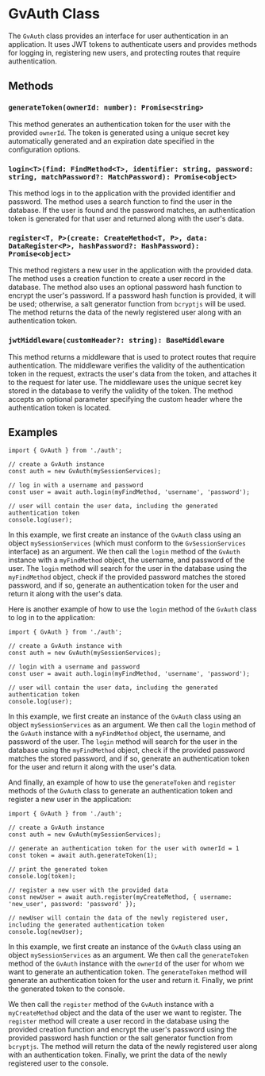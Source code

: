 # GvAuth Class

The `GvAuth` class provides an interface for user authentication in an application. It uses JWT tokens to authenticate users and provides methods for logging in, registering new users, and protecting routes that require authentication.

## Methods

### `generateToken(ownerId: number): Promise<string>`

This method generates an authentication token for the user with the provided `ownerId`. The token is generated using a unique secret key automatically generated and an expiration date specified in the configuration options.

### `login<T>(find: FindMethod<T>, identifier: string, password: string, matchPassword?: MatchPassword): Promise<object>`

This method logs in to the application with the provided identifier and password. The method uses a search function to find the user in the database. If the user is found and the password matches, an authentication token is generated for that user and returned along with the user's data.

### `register<T, P>(create: CreateMethod<T, P>, data: DataRegister<P>, hashPassword?: HashPassword): Promise<object>`

This method registers a new user in the application with the provided data. The method uses a creation function to create a user record in the database. The method also uses an optional password hash function to encrypt the user's password. If a password hash function is provided, it will be used; otherwise, a salt generator function from `bcryptjs` will be used. The method returns the data of the newly registered user along with an authentication token.

### `jwtMiddleware(customHeader?: string): BaseMiddleware`

This method returns a middleware that is used to protect routes that require authentication. The middleware verifies the validity of the authentication token in the request, extracts the user's data from the token, and attaches it to the request for later use. The middleware uses the unique secret key stored in the database to verify the validity of the token. The method accepts an optional parameter specifying the custom header where the authentication token is located.

## Examples

```tsx
import { GvAuth } from './auth';

// create a GvAuth instance
const auth = new GvAuth(mySessionServices);

// log in with a username and password
const user = await auth.login(myFindMethod, 'username', 'password');

// user will contain the user data, including the generated authentication token
console.log(user);

```

In this example, we first create an instance of the `GvAuth` class using an object `mySessionServices` (which must conform to the `GvSessionServices` interface) as an argument. We then call the `login` method of the `GvAuth` instance with a `myFindMethod` object, the username, and password of the user. The `login` method will search for the user in the database using the `myFindMethod` object, check if the provided password matches the stored password, and if so, generate an authentication token for the user and return it along with the user's data.

Here is another example of how to use the `login` method of the `GvAuth` class to log in to the application:

```tsx
import { GvAuth } from './auth';

// create a GvAuth instance with
const auth = new GvAuth(mySessionServices);

// login with a username and password
const user = await auth.login(myFindMethod, 'username', 'password');

// user will contain the user data, including the generated authentication token
console.log(user);

```

In this example, we first create an instance of the `GvAuth` class using an object `mySessionServices` as an argument. We then call the `login` method of the `GvAuth` instance with a `myFindMethod` object, the username, and password of the user. The `login` method will search for the user in the database using the `myFindMethod` object, check if the provided password matches the stored password, and if so, generate an authentication token for the user and return it along with the user's data.

And finally, an example of how to use the `generateToken` and `register` methods of the `GvAuth` class to generate an authentication token and register a new user in the application:

```tsx
import { GvAuth } from './auth';

// create a GvAuth instance
const auth = new GvAuth(mySessionServices);

// generate an authentication token for the user with ownerId = 1
const token = await auth.generateToken(1);

// print the generated token
console.log(token);

// register a new user with the provided data
const newUser = await auth.register(myCreateMethod, { username: 'new_user', password: 'password' });

// newUser will contain the data of the newly registered user, including the generated authentication token
console.log(newUser);

```

In this example, we first create an instance of the `GvAuth` class using an object `mySessionServices` as an argument. We then call the `generateToken` method of the `GvAuth` instance with the `ownerId` of the user for whom we want to generate an authentication token. The `generateToken` method will generate an authentication token for the user and return it. Finally, we print the generated token to the console.

We then call the `register` method of the `GvAuth` instance with a `myCreateMethod` object and the data of the user we want to register. The `register` method will create a user record in the database using the provided creation function and encrypt the user's password using the provided password hash function or the salt generator function from `bcryptjs`. The method will return the data of the newly registered user along with an authentication token. Finally, we print the data of the newly registered user to the console.